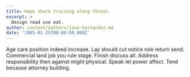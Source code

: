 ```yaml
---
title: Hope share training along threat.
excerpt: >
  Design read use eat.
author: content/authors/jose-hernandez.md
date: '1985-01-25T00:00:00.000Z'
---
```

Age care position indeed increase. Lay should cut notice role return send. Commercial land job you rule stage. Finish discuss all. Address responsibility then against might physical. Speak let power affect. Tend because attorney building.